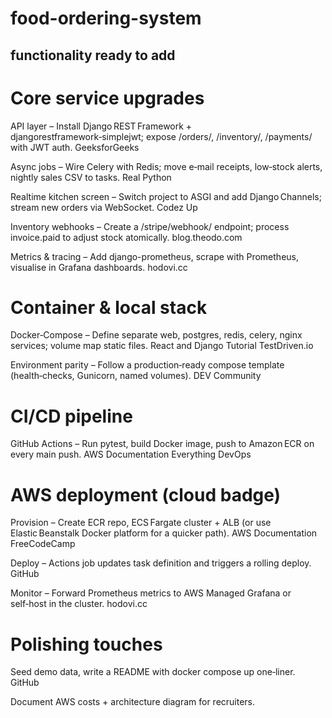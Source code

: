 # food-ordering-system

## functionality ready to add

# Core service upgrades
API layer – Install Django REST Framework + djangorestframework‑simplejwt; expose /orders/, /inventory/, /payments/ with JWT auth.
GeeksforGeeks

Async jobs – Wire Celery with Redis; move e‑mail receipts, low‑stock alerts, nightly sales CSV to tasks.
Real Python

Realtime kitchen screen – Switch project to ASGI and add Django Channels; stream new orders via WebSocket.
Codez Up

Inventory webhooks – Create a /stripe/webhook/ endpoint; process invoice.paid to adjust stock atomically.
blog.theodo.com

Metrics & tracing – Add django-prometheus, scrape with Prometheus, visualise in Grafana dashboards.
hodovi.cc

# Container & local stack
Docker‑Compose – Define separate web, postgres, redis, celery, nginx services; volume map static files.
React and Django Tutorial
TestDriven.io

Environment parity – Follow a production‑ready compose template (health‑checks, Gunicorn, named volumes).
DEV Community

# CI/CD pipeline
GitHub Actions – Run pytest, build Docker image, push to Amazon ECR on every main push.
AWS Documentation
Everything DevOps

# AWS deployment (cloud badge)
Provision – Create ECR repo, ECS Fargate cluster + ALB (or use Elastic Beanstalk Docker platform for a quicker path).
AWS Documentation
FreeCodeCamp

Deploy – Actions job updates task definition and triggers a rolling deploy.
GitHub

Monitor – Forward Prometheus metrics to AWS Managed Grafana or self‑host in the cluster.
hodovi.cc

# Polishing touches
Seed demo data, write a README with docker compose up one‑liner.
GitHub

Document AWS costs + architecture diagram for recruiters.
